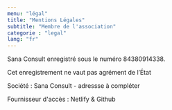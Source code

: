 ```yaml
---
menu: "légal"
title: "Mentions Légales"
subtitle: "Membre de l'association"
categorie : "legal"
lang: "fr"
---
```

Sana Consult enregistré sous le numéro 84380914338. 

Cet enregistrement ne vaut pas agrément de l’État

Société : Sana Consult - adressse à compléter

Fournisseur d'accès : Netlify & Github

